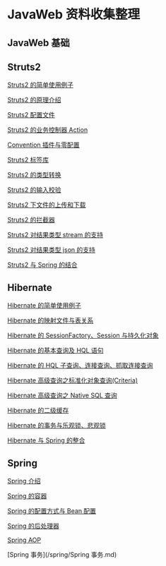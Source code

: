 # JavaWeb 资料收集整理

## JavaWeb 基础


## Struts2

[Struts2 的简单使用例子]()

[Struts2 的原理介绍]()

[Struts2 配置文件]()

[Struts2 的业务控制器 Action]()

[Convention 插件与零配置]()

[Struts2 标签库]()

[Struts2 的类型转换]()

[Struts2 的输入校验]()

[Struts2 下文件的上传和下载]()

[Struts2 的拦截器]()

[Struts2 对结果类型 stream 的支持]()

[Struts2 对结果类型 json 的支持]()

[Struts2 与 Spring 的结合]()

## Hibernate

[Hibernate 的简单使用例子]()

[Hibernate 的映射文件与表关系]()

[Hibernate 的 SessionFactory、Session 与持久化对象]()

[Hibernate 的基本查询及 HQL 语句]()

[Hibernate 的 HQL 子查询、连接查询、抓取连接查询]()

[Hibernate 高级查询之标准化对象查询(Criteria)]()

[Hibernate 高级查询之 Native SQL 查询]()

[Hibernate 的二级缓存]()

[Hibernate 的事务与乐观锁、悲观锁]()

[Hibernate 与 Spring 的整合]()

## Spring

[Spring 介绍]()

[Spring 的容器]()

[Spring 的配置方式与 Bean 配置]()

[Spring 的后处理器]()

[Spring AOP]()

[Spring 事务](/spring/Spring 事务.md)
